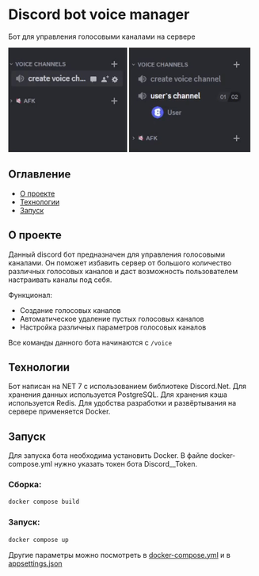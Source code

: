﻿# Discord bot voice manager

Бот для управления голосовыми каналами на сервере

![Пример создания канала](./assets/entry.gif)
![Пример удаления канала](./assets/exit.gif)


## Оглавление

- [О проекте](#about-project)
- [Технологии](#technologies)
- [Запуск](#setup)

## <a id="about-project">О проекте</a>

Данный discord бот предназначен для управления голосовыми каналами. Он поможет избавить сервер от большого количество
различных голосовых каналов и даст возможность пользователем настраивать каналы под себя.

Функционал:

- Создание голосовых каналов
- Автоматическое удаление пустых голосовых каналов
- Настройка различных параметров голосовых каналов

Все команды данного бота начинаются с ```/voice```

##  <a id="technologies">Технологии</a>

Бот написан на NET 7 с использованием библиотеке Discord.Net. Для хранения данных используется PostgreSQL. Для хранения
кэша используется Redis. Для удобства разработки и развёртывания на сервере применяется Docker.

##  <a id="setup">Запуск</a>
Для запуска бота необходима установить Docker. В файле docker-compose.yml нужно указать токен бота Discord__Token.

### Сборка:

```bash
docker compose build
```

### Запуск:

```bash
docker compose up
```
Другие параметры можно посмотреть в [docker-compose.yml](docker-compose.yml) и в [appsettings.json](./src/DiscordBot.VoiceManager.Api/appsettings.json)
